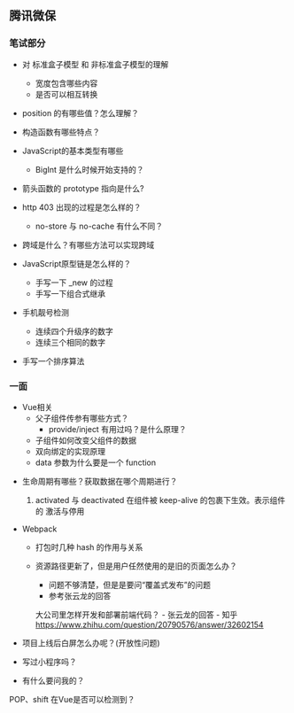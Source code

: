 ## 腾讯微保

### 笔试部分
* 对 标准盒子模型 和 非标准盒子模型的理解
    * 宽度包含哪些内容
    * 是否可以相互转换

* position 的有哪些值？怎么理解？
* 构造函数有哪些特点？
* JavaScript的基本类型有哪些
    * BigInt 是什么时候开始支持的？

* 箭头函数的 prototype 指向是什么?
* http 403 出现的过程是怎么样的？
    * no-store 与 no-cache 有什么不同？
* 跨域是什么？有哪些方法可以实现跨域
* JavaScript原型链是怎么样的？
    * 手写一下 _new 的过程
    * 手写一下组合式继承
* 手机靓号检测
    - 连续四个升级序的数字
    - 连续三个相同的数字
* 手写一个排序算法

### 一面

- Vue相关
    - 父子组件传参有哪些方式？
        - provide/inject 有用过吗？是什么原理？
    - 子组件如何改变父组件的数据
    - 双向绑定的实现原理
    - data 参数为什么要是一个 function
    
* 生命周期有哪些？获取数据在哪个周期进行？
   1. activated 与 deactivated 在组件被 keep-alive 的包裹下生效。表示组件的 激活与停用

* Webpack
    * 打包时几种 hash 的作用与关系
    * 资源路径更新了，但是用户任然使用的是旧的页面怎么办？
        * 问题不够清楚，但是是要问“覆盖式发布”的问题
        * 参考张云龙的回答

        大公司里怎样开发和部署前端代码？ - 张云龙的回答 - 知乎
        https://www.zhihu.com/question/20790576/answer/32602154

* 项目上线后白屏怎么办呢？(开放性问题)
* 写过小程序吗？
* 有什么要问我的？

POP、shift 在Vue是否可以检测到？